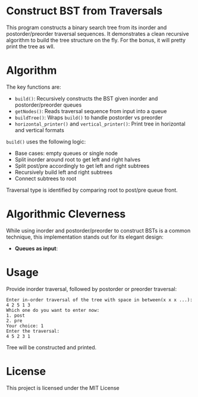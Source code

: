# Construct BST from Traversals
This program constructs a binary search tree from its inorder and postorder/preorder traversal sequences. It demonstrates a clean recursive algorithm to build the tree structure on the fly. For the bonus, it will pretty print the tree as wll.

# Algorithm
The key functions are:
- ```build()```: Recursively constructs the BST given inorder and postorder/preorder queues
- ```getNodes()```: Reads traversal sequence from input into a queue
- ```buildTree()```: Wraps ```build()``` to handle postorder vs preorder
- ```horizontal_printer()``` and ```vertical_printer()```: Print tree in horizontal and vertical formats

```build()``` uses the following logic:
- Base cases: empty queues or single node
- Split inorder around root to get left and right halves
- Split post/pre accordingly to get left and right subtrees
- Recursively build left and right subtrees
- Connect subtrees to root

Traversal type is identified by comparing root to post/pre queue front.

# Algorithmic Cleverness
While using inorder and postorder/preorder to construct BSTs is a common technique, this implementation stands out for its elegant design:
- ******Queues as input******:

# Usage
Provide inorder traversal, followed by postorder or preorder traversal:
```
Enter in-order traversal of the tree with space in between(x x x ...):
4 2 5 1 3 
Which one do you want to enter now:
1. post
2. pre
Your choice: 1
Enter the traversal:
4 5 2 3 1
```
Tree will be constructed and printed.
# License
This project is licensed under the MIT License
